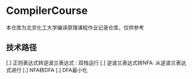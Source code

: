 # CompilerCourse
本仓库为北京化工大学编译原理课程作业记录仓库，仅供参考

## 技术路径
[.] 正则表达式转逆波兰表达式 : 双栈运行
[.] 逆波兰表达式转NFA: 从逆波兰表达式进行
[.] NFA转DFA
[.] DFA最小化
